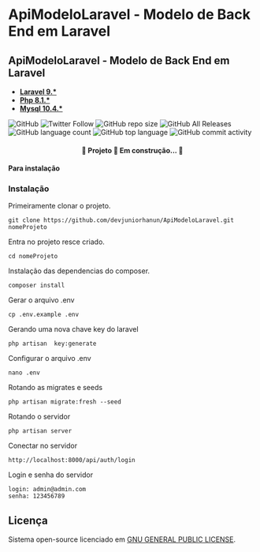 # ApiModeloLaravel - Modelo de Back End em Laravel
## ApiModeloLaravel - Modelo de Back End em Laravel

- **[Laravel 9.*](http://laravel.com)**
- **[Php 8.1.*](https://www.php.net/releases/7_4_0.php)**
- **[Mysql 10.4.*](https://mysql.org/)**


![GitHub](https://img.shields.io/github/license/devjuniorhanun/ApiModeloLaravel)
![Twitter Follow](https://img.shields.io/twitter/follow/HanunWinston?style=social)
![GitHub repo size](https://img.shields.io/github/repo-size/devjuniorhanun/ApiModeloLaravel)
![GitHub All Releases](https://img.shields.io/github/downloads/devjuniorhanun/ApiModeloLaravel/total)
![GitHub language count](https://img.shields.io/github/languages/count/devjuniorhanun/ApiModeloLaravel)
![GitHub top language](https://img.shields.io/github/languages/top/devjuniorhanun/ApiModeloLaravel)
![GitHub commit activity](https://img.shields.io/github/commit-activity/y/devjuniorhanun/ApiModeloLaravel)

<h4 align="center"> 
	🚧  Projeto 🚀 Em construção...  🚧
</h4>

#### Para instalação

### Instalação
Primeiramente clonar o projeto.
```
git clone https://github.com/devjuniorhanun/ApiModeloLaravel.git nomeProjeto
```
Entra no projeto resce criado.
```
cd nomeProjeto
```
Instalação das dependencias do composer.
```
composer install
```
Gerar o arquivo .env
```
cp .env.example .env
```
Gerando uma nova chave key do laravel
```
php artisan  key:generate
```
Configurar o arquivo .env
```
nano .env
```
Rotando as migrates e seeds
```
php artisan migrate:fresh --seed
```
Rotando o servidor
```
php artisan server
```
Conectar no servidor
```
http://localhost:8000/api/auth/login
```
Login e senha do servidor
```
login: admin@admin.com
senha: 123456789
```

## Licença
Sistema open-source licenciado em [GNU GENERAL PUBLIC LICENSE](https://fsf.org/).